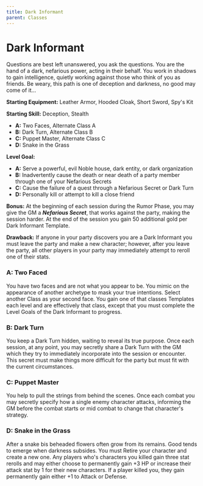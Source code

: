 ```yaml
---
title: Dark Informant
parent: Classes
---
```


# Dark Informant

Questions are best left unanswered, you ask the questions. You are the hand of
a dark, nefarious power, acting in their behalf. You work in shadows to gain
intelligence, quietly working against those who think of you as friends. Be
weary, this path is one of deception and darkness, no good may come of it...

**Starting Equipment:** Leather Armor, Hooded Cloak, Short Sword, Spy's Kit

**Starting Skill:** Deception, Stealth

+ **A:** Two Faces, Alternate Class A
+ **B:** Dark Turn, Alternate Class B
+ **C:** Puppet Master, Alternate Class C
+ **D:** Snake in the Grass

**Level Goal:**

+ **A:** Serve a powerful, evil Noble house, dark entity, or dark organization
+ **B:** Inadvertently cause the death or near death of a party member through
one of your Nefarious Secrets
+ **C:** Cause the failure of a quest through a Nefarious Secret or Dark Turn
+ **D:** Personally kill or attempt to kill a close friend

**Bonus:** At the beginning of each session during the Rumor Phase, you may
give the GM a ***Nefarious Secret***, that works against the party, making the
session harder. At the end of the session you gain 50 additional gold per Dark
Informant Template.

**Drawback:** If anyone in your party discovers you are a Dark Informant you
must leave the party and make a new character; however, after you leave the
party, all other players in your party may immediately attempt to reroll one of
their stats.

### A:	Two Faced
You have two faces and are not what you appear to be. You mimic on the
appearance of another archetype to mask your true intentions. Select another
Class as your second face. You gain one of that classes Templates each level
and are effectively that class, except that you must complete the Level Goals
of the Dark Informant to progress.

### B: Dark Turn
You keep a Dark Turn hidden, waiting to reveal its true purpose. Once each
session, at any point, you may secretly share a Dark Turn with the GM which
they try to immediately incorporate into the session or encounter. This secret
must make things more difficult for the party but must fit with the current
circumstances.

### C: Puppet Master
You help to pull the strings from behind the scenes. Once each combat you may
secretly specify how a single enemy character attacks, informing the GM before
the combat starts or mid combat to change that character's strategy. 

### D: Snake in the Grass
After a snake bis beheaded flowers often grow from its remains. Good tends to
emerge when darkness subsides. You must Retire your character and create a new
one. Any players who's characters you killed gain three stat rerolls and may
either choose to permanently gain +3 HP or increase their attack stat by 1 for
their new characters. If a player killed you, they gain permanently gain either
+1 to Attack or Defense.


